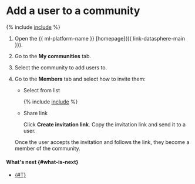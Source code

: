# Add a user to a community

{% include [include](../../../_includes/datasphere/organization-users.md) %}

1. Open the {{ ml-platform-name }} [homepage]({{ link-datasphere-main }}).
1. Go to the **My communities** tab.
1. Select the community to add users to.
1. Go to the **Members** tab and select how to invite them:

   * Select from list

      {% include [include](../../../_includes/datasphere/select-from-list.md) %}

   * Share link

      Click **Create invitation link**. Copy the invitation link and send it to a user.

   Once the user accepts the invitation and follows the link, they become a member of the community.

#### What's next {#what-is-next}

* [{#T}](link-channel.md)
